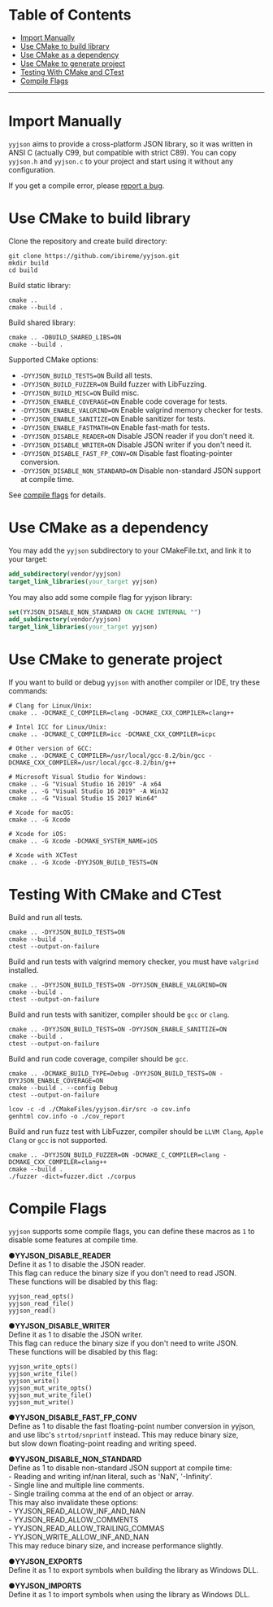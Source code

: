 # Table of Contents

* [Import Manually](#import-manually)
* [Use CMake to build library](#use-cmake-to-build-library)
* [Use CMake as a dependency](#use-cmake-as-a-dependency)
* [Use CMake to generate project](#use-cmake-to-generate-project)
* [Testing With CMake and CTest](#testing-with-cmake-and-ctest)
* [Compile Flags](#compile-flags)


------
# Import Manually
`yyjson` aims to provide a cross-platform JSON library, so it was written in ANSI C (actually C99, but compatible with strict C89). You can copy `yyjson.h` and `yyjson.c` to your project and start using it without any configuration.

If you get a compile error, please [report a bug](https://github.com/ibireme/yyjson/issues/new?template=bug_report.md).

# Use CMake to build library
Clone the repository and create build directory:
```shell
git clone https://github.com/ibireme/yyjson.git
mkdir build
cd build
```
Build static library:
```shell
cmake .. 
cmake --build .
```

Build shared library:
```shell
cmake .. -DBUILD_SHARED_LIBS=ON
cmake --build .
```

Supported CMake options:

- `-DYYJSON_BUILD_TESTS=ON` Build all tests.
- `-DYYJSON_BUILD_FUZZER=ON` Build fuzzer with LibFuzzing.
- `-DYYJSON_BUILD_MISC=ON` Build misc.
- `-DYYJSON_ENABLE_COVERAGE=ON` Enable code coverage for tests.
- `-DYYJSON_ENABLE_VALGRIND=ON` Enable valgrind memory checker for tests.
- `-DYYJSON_ENABLE_SANITIZE=ON` Enable sanitizer for tests.
- `-DYYJSON_ENABLE_FASTMATH=ON` Enable fast-math for tests.
- `-DYYJSON_DISABLE_READER=ON` Disable JSON reader if you don't need it.
- `-DYYJSON_DISABLE_WRITER=ON` Disable JSON writer if you don't need it.
- `-DYYJSON_DISABLE_FAST_FP_CONV=ON` Disable fast floating-pointer conversion.
- `-DYYJSON_DISABLE_NON_STANDARD=ON` Disable non-standard JSON support at compile time.

See [compile flags](#compile-flags) for details.

# Use CMake as a dependency

You may add the `yyjson` subdirectory to your CMakeFile.txt, and link it to your target:
```cmake
add_subdirectory(vendor/yyjson)
target_link_libraries(your_target yyjson)
```

You may also add some compile flag for yyjson library:
```cmake
set(YYJSON_DISABLE_NON_STANDARD ON CACHE INTERNAL "")
add_subdirectory(vendor/yyjson)
target_link_libraries(your_target yyjson)
```

# Use CMake to generate project
If you want to build or debug `yyjson` with another compiler or IDE, try these commands:
```shell
# Clang for Linux/Unix:
cmake .. -DCMAKE_C_COMPILER=clang -DCMAKE_CXX_COMPILER=clang++

# Intel ICC for Linux/Unix:
cmake .. -DCMAKE_C_COMPILER=icc -DCMAKE_CXX_COMPILER=icpc

# Other version of GCC:
cmake .. -DCMAKE_C_COMPILER=/usr/local/gcc-8.2/bin/gcc -DCMAKE_CXX_COMPILER=/usr/local/gcc-8.2/bin/g++

# Microsoft Visual Studio for Windows:
cmake .. -G "Visual Studio 16 2019" -A x64
cmake .. -G "Visual Studio 16 2019" -A Win32
cmake .. -G "Visual Studio 15 2017 Win64"

# Xcode for macOS:
cmake .. -G Xcode

# Xcode for iOS:
cmake .. -G Xcode -DCMAKE_SYSTEM_NAME=iOS

# Xcode with XCTest
cmake .. -G Xcode -DYYJSON_BUILD_TESTS=ON
```


# Testing With CMake and CTest

Build and run all tests.
```shell
cmake .. -DYYJSON_BUILD_TESTS=ON
cmake --build .
ctest --output-on-failure
```

Build and run tests with valgrind memory checker, you must have `valgrind` installed.
```shell
cmake .. -DYYJSON_BUILD_TESTS=ON -DYYJSON_ENABLE_VALGRIND=ON
cmake --build .
ctest --output-on-failure
```

Build and run tests with sanitizer, compiler should be `gcc` or `clang`.
```shell
cmake .. -DYYJSON_BUILD_TESTS=ON -DYYJSON_ENABLE_SANITIZE=ON
cmake --build .
ctest --output-on-failure
```

Build and run code coverage, compiler should be `gcc`.
```shell
cmake .. -DCMAKE_BUILD_TYPE=Debug -DYYJSON_BUILD_TESTS=ON -DYYJSON_ENABLE_COVERAGE=ON
cmake --build . --config Debug
ctest --output-on-failure

lcov -c -d ./CMakeFiles/yyjson.dir/src -o cov.info
genhtml cov.info -o ./cov_report
```

Build and run fuzz test with LibFuzzer, compiler should be `LLVM Clang`, `Apple Clang` or `gcc` is not supported.
```shell
cmake .. -DYYJSON_BUILD_FUZZER=ON -DCMAKE_C_COMPILER=clang -DCMAKE_CXX_COMPILER=clang++
cmake --build .
./fuzzer -dict=fuzzer.dict ./corpus
```


# Compile Flags
`yyjson` supports some compile flags, you can define these macros as `1` to disable some features at compile time.

●**YYJSON_DISABLE_READER**<br/>
Define it as 1 to disable the JSON reader.<br/>
This flag can reduce the binary size if you don't need to read JSON.<br/>
These functions will be disabled by this flag:

```
yyjson_read_opts()
yyjson_read_file()
yyjson_read()
```

●**YYJSON_DISABLE_WRITER**<br/>
Define it as 1 to disable the JSON writer.<br/>
This flag can reduce the binary size if you don't need to write JSON.<br/>
These functions will be disabled by this flag:

```
yyjson_write_opts()
yyjson_write_file()
yyjson_write()
yyjson_mut_write_opts()
yyjson_mut_write_file()
yyjson_mut_write()
```

●**YYJSON_DISABLE_FAST_FP_CONV**<br/>
Define as 1 to disable the fast floating-point number conversion in yyjson,<br/>
and use libc's `strtod/snprintf` instead. This may reduce binary size,<br/>
but slow down floating-point reading and writing speed.

●**YYJSON_DISABLE_NON_STANDARD**<br/>
Define as 1 to disable non-standard JSON support at compile time:<br/>
    - Reading and writing inf/nan literal, such as 'NaN', '-Infinity'.<br/>
    - Single line and multiple line comments.<br/>
    - Single trailing comma at the end of an object or array.<br/>
This may also invalidate these options:<br/>
    - YYJSON_READ_ALLOW_INF_AND_NAN<br/>
    - YYJSON_READ_ALLOW_COMMENTS<br/>
    - YYJSON_READ_ALLOW_TRAILING_COMMAS<br/>
    - YYJSON_WRITE_ALLOW_INF_AND_NAN<br/>
This may reduce binary size, and increase performance slightly.

●**YYJSON_EXPORTS**<br/>
Define it as 1 to export symbols when building the library as Windows DLL.

●**YYJSON_IMPORTS**<br/>
Define it as 1 to import symbols when using the library as Windows DLL.
